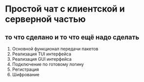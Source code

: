 # Простой чат с клиентской и серверной частью
## то что сделано и то что ещё надо сделать 
1. Основной функционал передачи пакетов
2. Реализация TUI интерфейса
3. Реализация GUI интерфейса
4. Подключение по готовому логину
5. Регистрация
6. Шифрование
